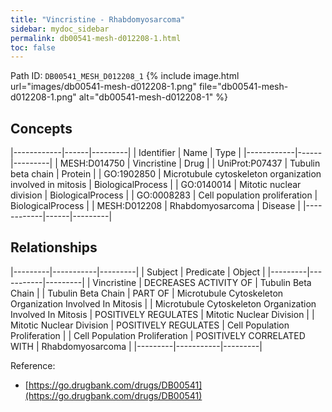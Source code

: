 ```yaml
---
title: "Vincristine - Rhabdomyosarcoma"
sidebar: mydoc_sidebar
permalink: db00541-mesh-d012208-1.html
toc: false 
---
```



Path ID: `DB00541_MESH_D012208_1`
{% include image.html url="images/db00541-mesh-d012208-1.png" file="db00541-mesh-d012208-1.png" alt="db00541-mesh-d012208-1" %}

## Concepts

|------------|------|---------|
| Identifier | Name | Type    |
|------------|------|---------|
| MESH:D014750 | Vincristine | Drug |
| UniProt:P07437 | Tubulin beta chain | Protein |
| GO:1902850 | Microtubule cytoskeleton organization involved in mitosis | BiologicalProcess |
| GO:0140014 | Mitotic nuclear division | BiologicalProcess |
| GO:0008283 | Cell population proliferation | BiologicalProcess |
| MESH:D012208 | Rhabdomyosarcoma | Disease |
|------------|------|---------|

## Relationships

|---------|-----------|---------|
| Subject | Predicate | Object  |
|---------|-----------|---------|
| Vincristine | DECREASES ACTIVITY OF | Tubulin Beta Chain |
| Tubulin Beta Chain | PART OF | Microtubule Cytoskeleton Organization Involved In Mitosis |
| Microtubule Cytoskeleton Organization Involved In Mitosis | POSITIVELY REGULATES | Mitotic Nuclear Division |
| Mitotic Nuclear Division | POSITIVELY REGULATES | Cell Population Proliferation |
| Cell Population Proliferation | POSITIVELY CORRELATED WITH | Rhabdomyosarcoma |
|---------|-----------|---------|

Reference: 
  - [https://go.drugbank.com/drugs/DB00541](https://go.drugbank.com/drugs/DB00541)
